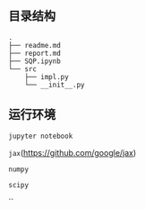 ## 目录结构

```
.
├── readme.md
├── report.md
├── SQP.ipynb
└── src
    ├── impl.py
    └── __init__.py

```

## 运行环境

`jupyter notebook`

`jax`(https://github.com/google/jax)

`numpy`

`scipy`

``